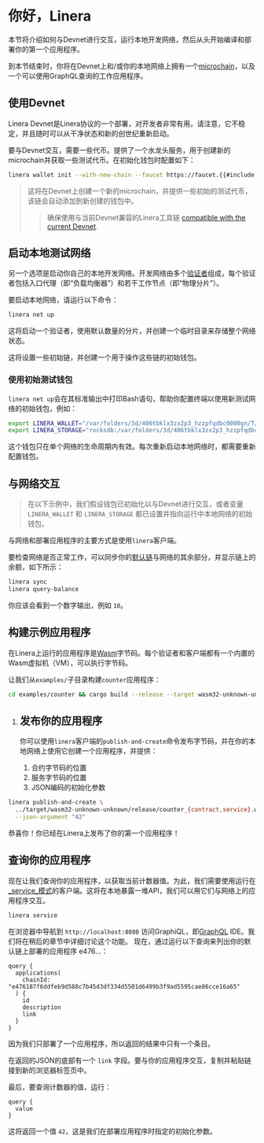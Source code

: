 # 你好，Linera

本节将介绍如何与Devnet进行交互，运行本地开发网络，然后从头开始编译和部署你的第一个应用程序。

到本节结束时，你将在Devnet上和/或你的本地网络上拥有一个[microchain](../core_concepts/microchains.md)，以及一个可以使用GraphQL查询的工作应用程序。

## 使用Devnet

Linera Devnet是Linera协议的一个部署，对开发者非常有用。请注意，它不稳定，并且随时可以从干净状态和新的创世纪重新启动。

要与Devnet交互，需要一些代币。提供了一个水龙头服务，用于创建新的microchain并获取一些测试代币。在初始化钱包时配置如下：

```bash
linera wallet init --with-new-chain --faucet https://faucet.{{#include ../../../RELEASE_DOMAIN}}.linera.net
```

> 这将在Devnet上创建一个新的microchain，并提供一些初始的测试代币，该链会自动添加到新创建的钱包中。
>
> > 确保使用与当前Devnet兼容的Linera工具链 [compatible with the current Devnet](installation.md#installing-from-cratesio).

## 启动本地测试网络

另一个选项是启动你自己的本地开发网络。开发网络由多个[验证者](../advanced_topics/validators.md)组成，每个验证者包括入口代理（即“负载均衡器”）和若干工作节点（即“物理分片”）。

要启动本地网络，请运行以下命令：

```bash
linera net up
```

这将启动一个验证者，使用默认数量的分片，并创建一个临时目录来存储整个网络状态。

这将设置一些初始链，并创建一个用于操作这些链的初始钱包。

### 使用初始测试钱包

`linera net up`会在其标准输出中打印Bash语句，帮助你配置终端以使用新测试网络的初始钱包，例如：

```bash
export LINERA_WALLET="/var/folders/3d/406tbklx3zx2p3_hzzpfqdbc0000gn/T/.tmpvJ6lJI/wallet.json"
export LINERA_STORAGE="rocksdb:/var/folders/3d/406tbklx3zx2p3_hzzpfqdbc0000gn/T/.tmpvJ6lJI/linera.db"
```

这个钱包只在单个网络的生命周期内有效。每次重新启动本地网络时，都需要重新配置钱包。

## 与网络交互

> 在以下示例中，我们假设钱包已初始化以与Devnet进行交互，或者变量 `LINERA_WALLET` 和 `LINERA_STORAGE` 都已设置并指向运行中本地网络的初始钱包。

与网络和部署应用程序的主要方式是使用`linera`客户端。

要检查网络是否正常工作，可以同步你的[默认链](../core_concepts/wallets.md)与网络的其余部分，并显示链上的余额，如下所示：

```bash
linera sync
linera query-balance
```

你应该会看到一个数字输出，例如 `10`。

## 构建示例应用程序

在Linera上运行的应用程序是[Wasm](https://webassembly.org/)字节码。每个验证者和客户端都有一个内置的Wasm虚拟机（VM），可以执行字节码。

让我们从`examples/`子目录构建`counter`应用程序：

```bash
cd examples/counter && cargo build --release --target wasm32-unknown-unknown
```

1. ## 发布你的应用程序

   你可以使用`linera`客户端的`publish-and-create`命令发布字节码，并在你的本地网络上使用它创建一个应用程序，并提供：

   1. 合约字节码的位置
   2. 服务字节码的位置
   3. JSON编码的初始化参数

```bash
linera publish-and-create \
  ../target/wasm32-unknown-unknown/release/counter_{contract,service}.wasm \
  --json-argument "42"
```

恭喜你！你已经在Linera上发布了你的第一个应用程序！

## 查询你的应用程序

现在让我们查询你的应用程序，以获取当前计数器值。为此，我们需要使用运行在[_service_模式](../core_concepts/node_service.md)的客户端。这将在本地暴露一堆API，我们可以用它们与网络上的应用程序交互。

```bash
linera service
```

<!-- TODO: add graphiql image here -->

在浏览器中导航到 `http://localhost:8080` 访问GraphiQL，即[GraphQL](https://graphql.org) IDE。我们将在稍后的章节中详细讨论这个功能。 现在，通过运行以下查询来列出你的默认链上部署的应用程序 e476…：

```gql
query {
  applications(
    chainId: "e476187f6ddfeb9d588c7b45d3df334d5501d6499b3f9ad5595cae86cce16a65"
  ) {
    id
    description
    link
  }
}
```

因为我们只部署了一个应用程序，所以返回的结果中只有一个条目。

在返回的JSON的底部有一个 `link` 字段。要与你的应用程序交互，复制并粘贴链接到新的浏览器标签页中。

最后，要查询计数器的值，运行：

```gql
query {
  value
}
```

这将返回一个值 `42`，这是我们在部署应用程序时指定的初始化参数。